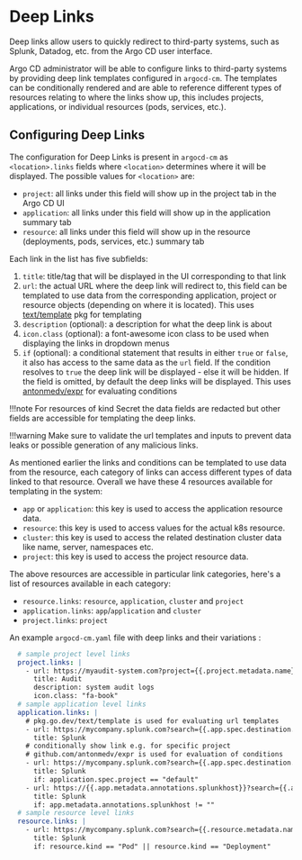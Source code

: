 # Deep Links

Deep links allow users to quickly redirect to third-party systems, such as Splunk, Datadog, etc. from the Argo CD
user interface.

Argo CD administrator will be able to configure links to third-party systems by providing 
deep link templates configured in `argocd-cm`. The templates can be conditionally rendered and are able 
to reference different types of resources relating to where the links show up, this includes projects, applications,
or individual resources (pods, services, etc.).

## Configuring Deep Links

The configuration for Deep Links is present in `argocd-cm` as `<location>.links` fields where 
`<location>` determines where it will be displayed. The possible values for `<location>` are:

- `project`: all links under this field will show up in the project tab in the Argo CD UI
- `application`: all links under this field will show up in the application summary tab
- `resource`: all links under this field will show up in the resource (deployments, pods, services, etc.) summary tab

Each link in the list has five subfields:

1. `title`: title/tag that will be displayed in the UI corresponding to that link
2. `url`: the actual URL where the deep link will redirect to, this field can be templated to use data from the
   corresponding application, project or resource objects (depending on where it is located). This uses [text/template](https://pkg.go.dev/text/template) pkg for templating
3. `description` (optional): a description for what the deep link is about
4. `icon.class` (optional): a font-awesome icon class to be used when displaying the links in dropdown menus
5. `if` (optional): a conditional statement that results in either `true` or `false`, it also has access to the same
   data as the `url` field. If the condition resolves to `true` the deep link will be displayed - else it will be hidden. If
   the field is omitted, by default the deep links will be displayed. This uses [antonmedv/expr](https://github.com/antonmedv/expr/tree/master/docs) for evaluating conditions

!!!note
    For resources of kind Secret the data fields are redacted but other fields are accessible for templating the deep links.

!!!warning
    Make sure to validate the url templates and inputs to prevent data leaks or possible generation of any malicious links.

As mentioned earlier the links and conditions can be templated to use data from the resource, each category of links can access different types of data linked to that resource.
Overall we have these 4 resources available for templating in the system:

- `app` or `application`: this key is used to access the application resource data.
- `resource`: this key is used to access values for the actual k8s resource.
- `cluster`: this key is used to access the related destination cluster data like name, server, namespaces etc.
- `project`: this key is used to access the project resource data.

The above resources are accessible in particular link categories, here's a list of resources available in each category:

- `resource.links`: `resource`, `application`, `cluster` and `project`
- `application.links`: `app`/`application` and `cluster`
- `project.links`: `project`

An example `argocd-cm.yaml` file with deep links and their variations :

```yaml
  # sample project level links
  project.links: |
    - url: https://myaudit-system.com?project={{.project.metadata.name}}
      title: Audit
      description: system audit logs
      icon.class: "fa-book"
  # sample application level links
  application.links: |
    # pkg.go.dev/text/template is used for evaluating url templates
    - url: https://mycompany.splunk.com?search={{.app.spec.destination.namespace}}&env={{.project.metadata.labels.env}}
      title: Splunk
    # conditionally show link e.g. for specific project
    # github.com/antonmedv/expr is used for evaluation of conditions
    - url: https://mycompany.splunk.com?search={{.app.spec.destination.namespace}}
      title: Splunk
      if: application.spec.project == "default"
    - url: https://{{.app.metadata.annotations.splunkhost}}?search={{.app.spec.destination.namespace}}
      title: Splunk
      if: app.metadata.annotations.splunkhost != ""
  # sample resource level links
  resource.links: |
    - url: https://mycompany.splunk.com?search={{.resource.metadata.name}}&env={{.project.metadata.labels.env}}
      title: Splunk
      if: resource.kind == "Pod" || resource.kind == "Deployment"
```
